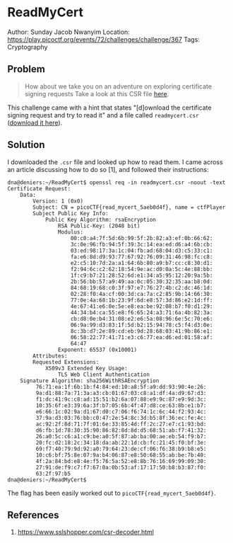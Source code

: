 # ReadMyCert

Author: Sunday Jacob Nwanyim
Location: https://play.picoctf.org/events/72/challenges/challenge/367
Tags: Cryptography

## Problem

> How about we take you on an adventure on exploring certificate signing requests Take a look at this CSR file [here](https://artifacts.picoctf.net/c/424/readmycert.csr).

This challenge came with a hint that states "[d]ownload the certificate signing request and try to read it" and a file called ``readmycert.csr`` ([download it here](./readmycert.csr)).

## Solution

I downloaded the ``.csr`` file and looked up how to read them. I came across an article discussing how to do so [1], and followed their instructions:

```
dna@deniers:~/ReadMyCert$ openssl req -in readmycert.csr -noout -text
Certificate Request:
    Data:
        Version: 1 (0x0)
        Subject: CN = picoCTF{read_mycert_5aeb0d4f}, name = ctfPlayer
        Subject Public Key Info:
            Public Key Algorithm: rsaEncryption
                RSA Public-Key: (2048 bit)
                Modulus:
                    00:c0:a4:7f:5d:6b:99:5f:2b:82:a3:ef:0b:66:62:
                    3c:0e:96:fb:94:5f:39:3c:14:ea:ed:d6:a4:6b:cb:
                    03:ed:98:17:3a:1c:04:fb:ad:68:04:d3:c5:33:c1:
                    fa:e6:8d:d9:93:77:67:92:76:09:31:46:98:fc:c8:
                    e2:c5:10:7d:2a:a1:64:6b:80:a9:b7:cc:c8:30:d1:
                    f2:94:6c:c2:62:18:54:9e:ac:d0:0a:5c:4e:88:bb:
                    1f:c9:b7:21:28:52:6d:e1:34:a5:95:12:20:9a:5b:
                    2b:56:bb:57:a9:49:aa:0c:05:30:32:35:aa:b8:0d:
                    84:68:19:68:c0:3f:97:e7:76:27:4b:c2:dc:46:1d:
                    02:28:f0:4a:cf:00:3d:ca:7a:c2:85:9b:14:66:30:
                    77:0e:4a:68:1b:23:9f:6d:e8:57:3d:86:e2:1d:ff:
                    4e:67:41:e6:0e:5e:e8:ea:be:92:08:b7:f0:d1:29:
                    44:34:b4:ca:55:e8:f6:65:24:a3:71:6a:4b:82:3a:
                    cb:d8:0e:b4:31:08:e2:e6:5a:08:96:6e:5c:70:e6:
                    06:9a:99:d3:83:1f:5d:b2:15:94:78:c5:f4:d3:0e:
                    8c:3b:d7:2e:89:cd:eb:9d:28:68:03:41:9b:86:e1:
                    06:58:22:77:41:71:e3:c6:77:ea:d6:ed:01:58:af:
                    64:47
                Exponent: 65537 (0x10001)
        Attributes:
        Requested Extensions:
            X509v3 Extended Key Usage: 
                TLS Web Client Authentication
    Signature Algorithm: sha256WithRSAEncryption
         76:71:ea:1f:6b:1b:f4:84:ed:10:a8:5f:a9:dd:93:90:4e:26:
         9a:d1:88:7a:71:3a:a3:cb:01:67:03:c8:a1:df:4a:d9:67:d3:
         f1:dc:41:9c:c8:ad:15:51:b2:6a:07:88:e9:9c:87:e9:9d:3c:
         10:35:6f:e3:39:6a:3f:b7:05:6b:4f:47:d8:ce:63:8b:e1:b7:
         e6:66:1c:02:9a:d1:67:d0:c7:06:f6:74:1c:6c:44:f2:93:4c:
         37:9a:d3:03:76:bb:c0:47:2e:54:8c:3d:b5:8f:36:ec:fe:4c:
         ac:92:2f:8d:71:7f:01:6e:33:85:4d:ff:2c:27:e7:c1:93:bd:
         d6:fb:1d:78:30:35:90:86:82:8d:8d:d5:68:51:ab:f7:41:32:
         26:a0:5c:c6:a1:c9:be:a0:5f:87:ab:ba:00:ae:eb:54:f9:b7:
         20:fc:d2:18:2c:34:18:da:ab:22:1d:cb:fc:21:45:f0:bf:3e:
         69:f7:40:79:9d:92:a0:79:64:23:de:cf:06:f6:38:b9:b8:e5:
         10:c6:bf:75:8e:07:9a:b4:06:87:e8:50:68:55:ab:be:7b:40:
         4f:2a:84:bd:e8:4e:f5:76:5a:52:e8:8b:76:16:69:99:09:30:
         27:91:de:f9:c7:f7:67:0a:0b:53:af:17:17:50:b8:b3:87:f0:
         63:2f:97:b5
dna@deniers:~/ReadMyCert$ 
```

The flag has been easily worked out to ``picoCTF{read_mycert_5aeb0d4f}``.

## References

1. https://www.sslshopper.com/csr-decoder.html

